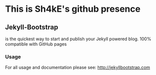 # This is Sh4kE's github presence

## Jekyll-Bootstrap

is the quickest way to start and publish your Jekyll powered blog. 100% compatible with GitHub pages

### Usage

For all usage and documentation please see: <http://jekyllbootstrap.com>
